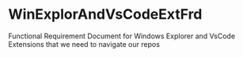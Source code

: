# WinExplorAndVsCodeExtFrd
Functional Requirement Document for Windows Explorer and VsCode Extensions that we need to navigate our repos 
